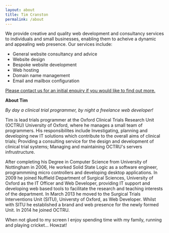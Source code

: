 ```yaml
---
layout: about
title: Tim Cranston
permalink: /about
---
```

We provide creative and quality web development and consultancy services to individuals and small businesses, enabling them to acheive a dynamic and appealing web presence. Our services include:

* General website consultancy and advice
* Website design 
* Bespoke website development
* Web hosting 
* Domain name management
* Email and mailbox configuration

[Please contact us for an initial enquiry if you would like to find out more.](http://www.cranston-it.co.uk/contact)


**About Tim**

_By day a clinical trial programmer, by night a freelance web developer!_

Tim is lead trials programmer at the Oxford Clinical Trials Research Unit (OCTRU) University of Oxford, where he manages a small team of programmers. His responsibilites include Investigating, planning and developing new IT solutions which contribute to the overall aims of clinical trials; Providing a consulting service for the design and development of clinical trial systems; Managing and maintaining OCTRU's servers infrustructure.

After completing his Degree in Computer Science from University of Nottingham in 2006, He worked Solid State Logic as a software engineer, programmming micro controllers and developing desktop applications. In 2009 he joined Nuffield Department of Surgical Sciences, University of Oxford as the IT Officer and Web Developer, providing IT support and developing web based tools to facilitate the research and teaching interests of the department. In March 2013 he moved to the Surgical Trials Interventions Unit (SITU), Universty of Oxford, as Web Developer. Whilst with SITU he established a brand and web presence for the newly formed Unit. In 2014 he joined OCTRU. 

When not glued to my screen I enjoy spending time with my family, running and playing cricket... Howzat!